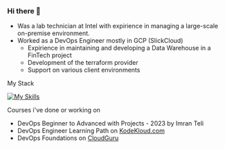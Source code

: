 ### Hi there 👋

- Was a lab technician at Intel with expirience in managing a large-scale on-premise environment.
- Worked as a DevOps Engineer mostly in GCP (SlickCloud)
  - Expirience in maintaining and developing a Data Warehouse in a FinTech project
  - Development of the terraform provider
  - Support on various client environments

My Stack

[![My Skills](https://skillicons.dev/icons?i=go,gcp,terraform,kubernetes,gitlab,docker,grafana,jenkins,aws,python,bash,powershell,ansible)](https://skillicons.dev)

Courses i've done or working on
- DevOps Beginner to Advanced with Projects - 2023 by Imran Teli
- DevOps Engineer Learning Path on [KodeKloud.com](https://learn.kodekloud.com)
- DevOps Foundations on [CloudGuru](www.pluralsight.com)
